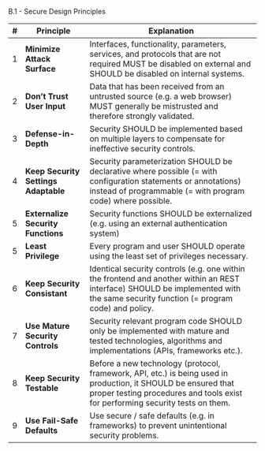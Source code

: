 B.1 - Secure Design Principles

| # | Principle | Explanation |
| ------------- | ------------- | ------------- |
| 1 | **Minimize Attack Surface** | Interfaces, functionality, parameters, services, and protocols that are not required MUST be disabled on external and SHOULD be disabled on internal systems. |
| 2 | **Don’t Trust User Input** | Data that has been received from an untrusted source (e.g. a web browser) MUST generally be mistrusted and therefore strongly validated. |
| 3 | **Defense-in-Depth** | Security SHOULD be implemented based on multiple layers to compensate for ineffective security controls. |
| 4 | **Keep Security Settings Adaptable** | Security parameterization SHOULD be declarative where possible (= with configuration statements or annotations) instead of programmable (= with program code) where possible. |
| 5 | **Externalize Security Functions** | Security functions SHOULD be externalized (e.g. using an external authentication system) |
| 5 | **Least Privilege** | Every program and user SHOULD operate using the least set of privileges necessary. |
| 6 | **Keep Security Consistant** | Identical security controls (e.g. one within the frontend and another within an REST interface) SHOULD be implemented with the same security function (= program code) and policy. |
| 7 | **Use Mature Security Controls** | Security relevant program code SHOULD only be implemented with mature and tested technologies, algorithms and implementations (APIs, frameworks etc.).  |
| 8 | **Keep Security Testable** | Before a new technology (protocol, framework, API, etc.) is being used in production, it SHOULD be ensured that proper testing procedures and tools exist for performing security tests on them. |
| 9 | **Use Fail-Safe Defaults** | Use secure / safe defaults (e.g. in frameworks) to prevent unintentional security problems.  |
